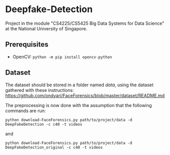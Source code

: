 # Deepfake-Detection
Project in the module "CS4225/CS5425 Big Data Systems for Data Science" at the National University of Singapore.

## Prerequisites
* OpenCV: ```python -m pip install opencv-python```

## Dataset
The dataset should be stored in a folder named *data*, using the dataset gathered with these instructions:
https://github.com/ondyari/FaceForensics/blob/master/dataset/README.md

The preprocessing is now done with the assumption that the following commands are run:

```python download-FaceForensics.py path/to/project/data -d DeepFakeDetection -c c40 -t videos```

and

```python download-FaceForensics.py path/to/project/data -d DeepFakeDetection_original -c c40 -t videos```


